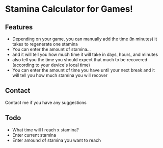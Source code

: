 # Stamina Calculator for Games!

## Features
* Depending on your game, you can manually add the time (in minutes) it takes to regenerate one stamina
* You can enter the amount of stamina...
 * and it will tell you how much time it will take in days, hours, and minutes
 * also tell you the time you should expect that much to be recovered (according to your device's local time)
* You can enter the amount of time you have until your next break and it will tell you how much stamina you will recover

## Contact
Contact me if you have any suggestions

## Todo 
* What time will I reach x stamina?
 * Enter current stamina
 * Enter amound of stamina you want to reach